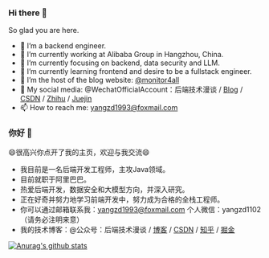 <!--
**qqxx6661/qqxx6661** is a ✨ _special_ ✨ repository because its `README.md` (this file) appears on your GitHub profile.

Here are some ideas to get you started:

- 🔭 I’m currently working on ...
- 🌱 I’m currently learning ...
- 👯 I’m looking to collaborate on ...
- 🤔 I’m looking for help with ...
- 💬 Ask me about ...
- 📫 How to reach me: ...
- 😄 Pronouns: ...
- ⚡ Fun fact: ...
-->


### Hi there 👋

So glad you are here.

- 🔭 I’m a backend engineer.
- 🔭 I’m currently working at Alibaba Group in Hangzhou, China.
- 🌱 I’m currently focusing on backend, data security and LLM.
- 🌱 I’m currently learning frontend and desire to be a fullstack engineer.
- 👯 I’m the host of the blog website: [@monitor4all](https://monitor4all.cn/#/)
- 👯 My social media: @WechatOfficialAccount：后端技术漫谈 / [Blog](https://monitor4all.cn/) / [CSDN](http://blog.csdn.net/qqxx6661) / [Zhihu](https://www.zhihu.com/people/yang-zhen-dong-1/) / [Juejin](https://juejin.im/user/5b48015ce51d45191462ba55)
- 📫 How to reach me: yangzd1993@foxmail.com


### 你好 👋

😄很高兴你点开了我的主页，欢迎与我交流😄

- 我目前是一名后端开发工程师，主攻Java领域。
- 目前就职于阿里巴巴。
- 热爱后端开发，数据安全和大模型方向，并深入研究。
- 正在好奇并努力地学习前端开发中，努力成为合格的全栈工程师。
- 你可以通过邮箱联系我：yangzd1993@foxmail.com 个人微信：yangzd1102（请务必注明来意）
- 我的技术博客：@公众号：后端技术漫谈 / [博客](https://monitor4all.cn/) / [CSDN](http://blog.csdn.net/qqxx6661) / [知乎](https://www.zhihu.com/people/yang-zhen-dong-1/) / [掘金](https://juejin.im/user/5b48015ce51d45191462ba55)



[![Anurag's github stats](https://github-readme-stats.vercel.app/api?username=qqxx6661&count_private=true&show_icons=true&theme=graywhite)](https://github.com/anuraghazra/github-readme-stats)


<!--
[![Top Langs](https://github-readme-stats.vercel.app/api/top-langs/?username=qqxx6661&theme=graywhite&layout=compact)](https://github.com/anuraghazra/github-readme-stats)
-->

